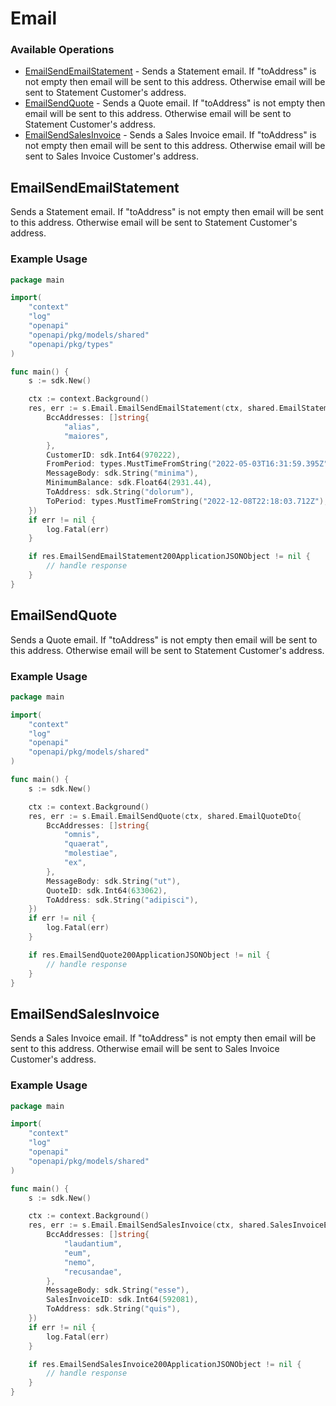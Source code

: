 # Email

### Available Operations

* [EmailSendEmailStatement](#emailsendemailstatement) - Sends a Statement email.
If "toAddress" is not empty then email will be sent to this address. Otherwise email will be sent to Statement Customer's address.
* [EmailSendQuote](#emailsendquote) - Sends a Quote email.
If "toAddress" is not empty then email will be sent to this address. Otherwise email will be sent to Statement Customer's address.
* [EmailSendSalesInvoice](#emailsendsalesinvoice) - Sends a Sales Invoice email.
If "toAddress" is not empty then email will be sent to this address. Otherwise email will be sent to Sales Invoice Customer's address.

## EmailSendEmailStatement

Sends a Statement email.
If "toAddress" is not empty then email will be sent to this address. Otherwise email will be sent to Statement Customer's address.

### Example Usage

```go
package main

import(
	"context"
	"log"
	"openapi"
	"openapi/pkg/models/shared"
	"openapi/pkg/types"
)

func main() {
    s := sdk.New()

    ctx := context.Background()
    res, err := s.Email.EmailSendEmailStatement(ctx, shared.EmailStatementDto{
        BccAddresses: []string{
            "alias",
            "maiores",
        },
        CustomerID: sdk.Int64(970222),
        FromPeriod: types.MustTimeFromString("2022-05-03T16:31:59.395Z"),
        MessageBody: sdk.String("minima"),
        MinimumBalance: sdk.Float64(2931.44),
        ToAddress: sdk.String("dolorum"),
        ToPeriod: types.MustTimeFromString("2022-12-08T22:18:03.712Z"),
    })
    if err != nil {
        log.Fatal(err)
    }

    if res.EmailSendEmailStatement200ApplicationJSONObject != nil {
        // handle response
    }
}
```

## EmailSendQuote

Sends a Quote email.
If "toAddress" is not empty then email will be sent to this address. Otherwise email will be sent to Statement Customer's address.

### Example Usage

```go
package main

import(
	"context"
	"log"
	"openapi"
	"openapi/pkg/models/shared"
)

func main() {
    s := sdk.New()

    ctx := context.Background()
    res, err := s.Email.EmailSendQuote(ctx, shared.EmailQuoteDto{
        BccAddresses: []string{
            "omnis",
            "quaerat",
            "molestiae",
            "ex",
        },
        MessageBody: sdk.String("ut"),
        QuoteID: sdk.Int64(633062),
        ToAddress: sdk.String("adipisci"),
    })
    if err != nil {
        log.Fatal(err)
    }

    if res.EmailSendQuote200ApplicationJSONObject != nil {
        // handle response
    }
}
```

## EmailSendSalesInvoice

Sends a Sales Invoice email.
If "toAddress" is not empty then email will be sent to this address. Otherwise email will be sent to Sales Invoice Customer's address.

### Example Usage

```go
package main

import(
	"context"
	"log"
	"openapi"
	"openapi/pkg/models/shared"
)

func main() {
    s := sdk.New()

    ctx := context.Background()
    res, err := s.Email.EmailSendSalesInvoice(ctx, shared.SalesInvoiceEmailInfoDto{
        BccAddresses: []string{
            "laudantium",
            "eum",
            "nemo",
            "recusandae",
        },
        MessageBody: sdk.String("esse"),
        SalesInvoiceID: sdk.Int64(592081),
        ToAddress: sdk.String("quis"),
    })
    if err != nil {
        log.Fatal(err)
    }

    if res.EmailSendSalesInvoice200ApplicationJSONObject != nil {
        // handle response
    }
}
```
